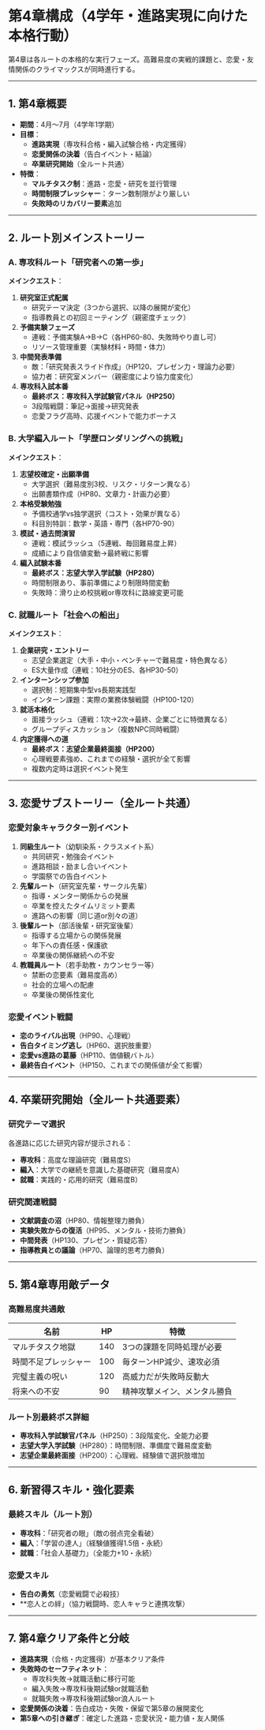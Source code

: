 # 第4章構成（4学年・進路実現に向けた本格行動）

第4章は各ルートの本格的な実行フェーズ。高難易度の実戦的課題と、恋愛・友情関係のクライマックスが同時進行する。

---

## 1. 第4章概要
- **期間**：4月～7月（4学年1学期）
- **目標**：
  - **進路実現**（専攻科合格・編入試験合格・内定獲得）
  - **恋愛関係の決着**（告白イベント・結論）
  - **卒業研究開始**（全ルート共通）
- **特徴**：
  - **マルチタスク制**：進路・恋愛・研究を並行管理
  - **時間制限プレッシャー**：ターン数制限がより厳しい
  - **失敗時のリカバリー要素**追加

---

## 2. ルート別メインストーリー

### A. 専攻科ルート「研究者への第一歩」
**メインクエスト**：
1. **研究室正式配属**
   - 研究テーマ決定（3つから選択、以降の展開が変化）
   - 指導教員との初回ミーティング（親密度チェック）
2. **予備実験フェーズ**
   - 連戦：予備実験A→B→C（各HP60-80、失敗時やり直し可）
   - リソース管理重要（実験材料・時間・体力）
3. **中間発表準備**
   - 敵：「研究発表スライド作成」（HP120、プレゼン力・理論力必要）
   - 協力者：研究室メンバー（親密度により協力度変化）
4. **専攻科入試本番**
   - **最終ボス：専攻科入学試験官パネル（HP250）**
   - 3段階戦闘：筆記→面接→研究発表
   - 恋愛フラグ高時、応援イベントで能力ボーナス

### B. 大学編入ルート「学歴ロンダリングへの挑戦」
**メインクエスト**：
1. **志望校確定・出願準備**
   - 大学選択（難易度別3校、リスク・リターン異なる）
   - 出願書類作成（HP80、文章力・計画力必要）
2. **本格受験勉強**
   - 予備校通学vs独学選択（コスト・効果が異なる）
   - 科目別特訓：数学・英語・専門（各HP70-90）
3. **模試・過去問演習**
   - 連戦：模試ラッシュ（5連戦、毎回難易度上昇）
   - 成績により自信値変動→最終戦に影響
4. **編入試験本番**
   - **最終ボス：志望大学入学試験（HP280）**
   - 時間制限あり、事前準備により制限時間変動
   - 失敗時：滑り止め校挑戦or専攻科に路線変更可能

### C. 就職ルート「社会への船出」
**メインクエスト**：
1. **企業研究・エントリー**
   - 志望企業選定（大手・中小・ベンチャーで難易度・特色異なる）
   - ES大量作成（連戦：10社分のES、各HP30-50）
2. **インターンシップ参加**
   - 選択制：短期集中型vs長期実践型
   - インターン課題：実際の業務体験戦闘（HP100-120）
3. **就活本格化**
   - 面接ラッシュ（連戦：1次→2次→最終、企業ごとに特徴異なる）
   - グループディスカッション（複数NPC同時戦闘）
4. **内定獲得への道**
   - **最終ボス：志望企業最終面接（HP200）**
   - 心理戦要素強め、これまでの経験・選択が全て影響
   - 複数内定時は選択イベント発生

---

## 3. 恋愛サブストーリー（全ルート共通）

### 恋愛対象キャラクター別イベント
1. **同級生ルート**（幼馴染系・クラスメイト系）
   - 共同研究・勉強会イベント
   - 進路相談・励まし合いイベント
   - 学園祭での告白イベント
2. **先輩ルート**（研究室先輩・サークル先輩）
   - 指導・メンター関係からの発展
   - 卒業を控えたタイムリミット要素
   - 進路への影響（同じ道or別々の道）
3. **後輩ルート**（部活後輩・研究室後輩）
   - 指導する立場からの関係発展
   - 年下への責任感・保護欲
   - 卒業後の関係継続への不安
4. **教職員ルート**（若手助教・カウンセラー等）
   - 禁断の恋要素（難易度高め）
   - 社会的立場への配慮
   - 卒業後の関係性変化

### 恋愛イベント戦闘
- **恋のライバル出現**（HP90、心理戦）
- **告白タイミング逃し**（HP60、選択肢重要）
- **恋愛vs進路の葛藤**（HP110、価値観バトル）
- **最終告白イベント**（HP150、これまでの関係値が全て影響）

---

## 4. 卒業研究開始（全ルート共通要素）

### 研究テーマ選択
各進路に応じた研究内容が提示される：
- **専攻科**：高度な理論研究（難易度S）
- **編入**：大学での継続を意識した基礎研究（難易度A）
- **就職**：実践的・応用的研究（難易度B）

### 研究関連戦闘
- **文献調査の沼**（HP80、情報整理力勝負）
- **実験失敗からの復活**（HP95、メンタル・技術力勝負）
- **中間発表**（HP130、プレゼン・質疑応答）
- **指導教員との議論**（HP70、論理的思考力勝負）

---

## 5. 第4章専用敵データ

### 高難易度共通敵
| 名前                    | HP  | 特徴                           |
|------------------------|-----|--------------------------------|
| マルチタスク地獄       | 140 | 3つの課題を同時処理が必要       |
| 時間不足プレッシャー   | 100 | 毎ターンHP減少、速攻必須        |
| 完璧主義の呪い         | 120 | 高威力だが失敗時反動大          |
| 将来への不安           | 90  | 精神攻撃メイン、メンタル勝負     |

### ルート別最終ボス詳細
- **専攻科入学試験官パネル**（HP250）：3段階変化、全能力必要
- **志望大学入学試験**（HP280）：時間制限、準備度で難易度変動
- **志望企業最終面接**（HP200）：心理戦、経験値で選択肢増加

---

## 6. 新習得スキル・強化要素

### 最終スキル（ルート別）
- **専攻科**：「研究者の眼」（敵の弱点完全看破）
- **編入**：「学習の達人」（経験値獲得1.5倍・永続）
- **就職**：「社会人基礎力」（全能力+10・永続）

### 恋愛スキル
- **告白の勇気**（恋愛戦闘で必殺技）
- **恋人との絆」（協力戦闘時、恋人キャラと連携攻撃）

---

## 7. 第4章クリア条件と分岐
- **進路実現**（合格・内定獲得）が基本クリア条件
- **失敗時のセーフティネット**：
  - 専攻科失敗→就職活動に移行可能
  - 編入失敗→専攻科後期試験or就職活動
  - 就職失敗→専攻科後期試験or浪人ルート
- **恋愛関係の決着**：告白成功・失敗・保留で第5章の展開変化
- **第5章への引き継ぎ**：確定した進路・恋愛状況・能力値・友人関係
